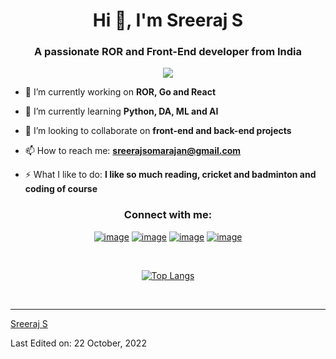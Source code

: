 <h1 align="center">Hi 👋, I'm Sreeraj S</h1>
<h3 align="center">A passionate ROR and Front-End developer from India</h3>

<div align="center">

![](https://camo.githubusercontent.com/992babdffd8c74a1502de375fbdf7e4d54773242/68747470733a2f2f6d656469612e67697068792e636f6d2f6d656469612f53576f536b4e36447854737a71494b4571762f67697068792e676966)
</div>

- 🔭 I’m currently working on **ROR, Go and React**

- 🌱 I’m currently learning **Python, DA, ML and AI**

- 👯 I’m looking to collaborate on **front-end and back-end projects**

- 📫 How to reach me: **sreerajsomarajan@gmail.com**

- ⚡ What I like to do: **I like so much reading, cricket and badminton and coding of course**

<h3 align="center">Connect with me:</h3>
<div align="center">

[![image](https://img.shields.io/badge/LinkedIn-0077B5?style=for-the-badge&logo=linkedin&logoColor=white)](https://www.linkedin.com/in/sreerajsomarajan/)
[![image](https://img.shields.io/badge/Instagram-E4405F?style=for-the-badge&logo=instagram&logoColor=white)](https://www.instagram.com/sreerajsomarajan/)
[![image](https://img.shields.io/badge/Twitter-1DA1F2?style=for-the-badge&logo=twitter&logoColor=white)](https://twitter.com/sreerajsomarajan)
[![image](https://img.shields.io/badge/Gmail-D14836?style=for-the-badge&logo=gmail&logoColor=white)](mailto:sreerajsomarajan@gmail.com)
</div>

<br/>
<div align="center">

[![Top Langs](https://github-readme-stats.vercel.app/api/top-langs/?username=sreerajsomarajan&layout=compact&text_color=daf7dc&bg_color=151515&include_all_commits=true&count_private=true)](https://github.com/sreerajsomarajan/github-readme-stats)
</div>
<br/>

------

[Sreeraj S](https://github.com/sreerajsomarajan)

Last Edited on: 22 October, 2022
